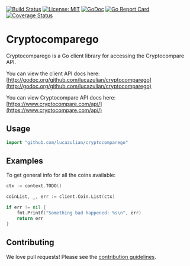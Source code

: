 [![Build Status](https://api.travis-ci.org/lucazulian/cryptocomparego.svg)](https://travis-ci.org/lucazulian/cryptocomparego)
[![License: MIT](https://img.shields.io/badge/License-MIT-yellow.svg)](https://opensource.org/licenses/MIT)
[![GoDoc](http://img.shields.io/badge/go-documentation-blue.svg?style=flat-square)](http://godoc.org/github.com/lucazulian/cryptocomparego)
[![Go Report Card](https://goreportcard.com/badge/github.com/lucazulian/cryptocomparego)](https://goreportcard.com/report/github.com/lucazulian/cryptocomparego)
[![Coverage Status](https://coveralls.io/repos/github/lucazulian/cryptocomparego/badge.svg?branch=master)](https://coveralls.io/github/lucazulian/cryptocomparego?branch=master)

# Cryptocomparego

Cryptocomparego is a Go client library for accessing the Cryptocompare API.

You can view the client API docs here: [http://godoc.org/github.com/lucazulian/cryptocomparego](http://godoc.org/github.com/lucazulian/cryptocomparego)

You can view Cryptocompare API docs here: [https://www.cryptocompare.com/api/](https://www.cryptocompare.com/api/)


## Usage

```go
import "github.com/lucazulian/cryptocomparego"
```

## Examples


To get general info for all the coins available:

```go
ctx := context.TODO()

coinList, _, err := client.Coin.List(ctx)

if err != nil {
    fmt.Printf("Something bad happened: %s\n", err)
    return err
}
```

## Contributing

We love pull requests! Please see the [contribution guidelines](CONTRIBUTING.md).
